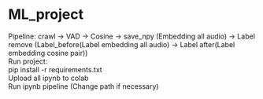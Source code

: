 # ML_project
Pipeline:
crawl -> VAD -> Cosine -> save_npy (Embedding all audio) -> Label remove  (Label_before(Label embedding all audio) -> Label after(Label embedding cosine pair)) <br/>
Run project: <br/>
pip install -r requirements.txt <br/>
Upload all ipynb to colab <br/>
Run ipynb pipeline (Change path if necessary) <br/>
